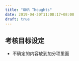 ```yaml
---
title: "OKR Thoughts"
date: 2019-04-30T11:08:17+08:00
draft: true
---
```


## 考核目标设定

- 不确定的内容放到加分项里面